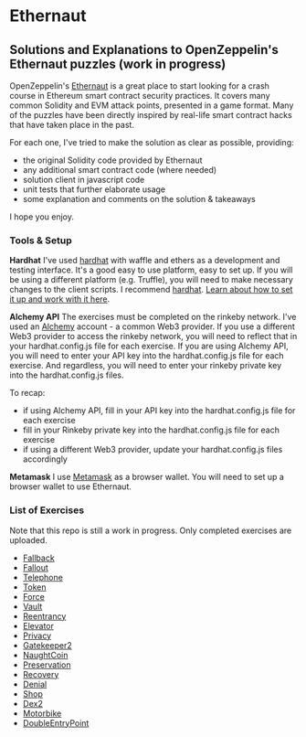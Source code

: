 # Ethernaut
## Solutions and Explanations to OpenZeppelin's Ethernaut puzzles (work in progress) 

OpenZeppelin's [Ethernaut](https://ethernaut.openzeppelin.com/) is a great place to start looking for a crash course in Ethereum smart contract security practices. It covers many common Solidity and EVM attack points, presented in a game format. Many of the puzzles have been directly inspired by real-life smart contract hacks that have taken place in the past. 

For each one, I've tried to make the solution as clear as possible, providing: 
- the original Solidity code provided by Ethernaut 
- any additional smart contract code (where needed) 
- solution client in javascript code 
- unit tests that further elaborate usage 
- some explanation and comments on the solution & takeaways 

I hope you enjoy. 

### Tools & Setup 

**Hardhat** 
I've used [hardhat](https://hardhat.org/) with waffle and ethers as a development and testing interface. It's a good easy to use platform, easy to set up. If you will be using a different platform (e.g. Truffle), you will need to make necessary changes to the client scripts. 
I recommend [hardhat](https://hardhat.org/). [Learn about how to set it up and work with it here](https://hardhat.org/tutorial/). 

**Alchemy API**
The exercises must be completed on the rinkeby network. I've used an [Alchemy](https://www.alchemy.com/) account - a common Web3 provider. If you use a different Web3 provider to access the rinkeby network, you will need to reflect that in your hardhat.config.js file for each exercise. If you are using Alchemy API, you will need to enter your API key into the hardhat.config.js file for each exercise. And regardless, you will need to enter your rinkeby private key into the hardhat.config.js files. 

To recap: 
- if using Alchemy API, fill in your API key into the hardhat.config.js file for each exercise 
- fill in your Rinkeby private key into the hardhat.config.js file for each exercise 
- if using a different Web3 provider, update your hardhat.config.js files accordingly 

**Metamask**
I use [Metamask](https://metamask.io/) as a browser wallet. You will need to set up a browser wallet to use Ethernaut. 


### List of Exercises 
Note that this repo is still a work in progress. Only completed exercises are uploaded. 

- [Fallback](https://github.com/jrkosinski/Ethernaut/tree/main/Fallback) 
- [Fallout](https://github.com/jrkosinski/Ethernaut/tree/main/Fallout) 
- [Telephone](https://github.com/jrkosinski/Ethernaut/tree/main/Telephone) 
- [Token](https://github.com/jrkosinski/Ethernaut/tree/main/Token) 
- [Force](https://github.com/jrkosinski/Ethernaut/tree/main/Force) 
- [Vault](https://github.com/jrkosinski/Ethernaut/tree/main/Vault) 
- [Reentrancy](https://github.com/jrkosinski/Ethernaut/tree/main/Reentrancy) 
- [Elevator](https://github.com/jrkosinski/Ethernaut/tree/main/Elevator) 
- [Privacy](https://github.com/jrkosinski/Ethernaut/tree/main/Privacy) 
- [Gatekeeper2](https://github.com/jrkosinski/Ethernaut/tree/main/Gatekeeper2) 
- [NaughtCoin](https://github.com/jrkosinski/Ethernaut/tree/main/NaughtCoin) 
- [Preservation](https://github.com/jrkosinski/Ethernaut/tree/main/Preservation) 
- [Recovery](https://github.com/jrkosinski/Ethernaut/tree/main/Recovery) 
- [Denial](https://github.com/jrkosinski/Ethernaut/tree/main/Denial) 
- [Shop](https://github.com/jrkosinski/Ethernaut/tree/main/Shop) 
- [Dex2](https://github.com/jrkosinski/Ethernaut/tree/main/Dex2) 
- [Motorbike](https://github.com/jrkosinski/Ethernaut/tree/main/Motorbike) 
- [DoubleEntryPoint](https://github.com/jrkosinski/Ethernaut/tree/main/DoubleEntryPoint) 

